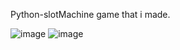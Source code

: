 Python-slotMachine game that i made.

![image](https://github.com/binny3213/python-slotMachine/assets/90454079/c13e7d71-9af6-48dd-bd56-9feeac948b52)
![image](https://github.com/binny3213/python-slotMachine/assets/90454079/49dccdc8-12f8-4acb-8716-b8e13ce858be)

